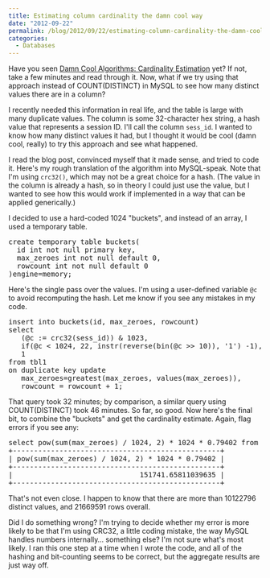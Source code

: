 ```yaml
---
title: Estimating column cardinality the damn cool way
date: "2012-09-22"
permalink: /blog/2012/09/22/estimating-column-cardinality-the-damn-cool-way/
categories:
  - Databases
---
```

Have you seen [Damn Cool Algorithms: Cardinality Estimation][1] yet? If not, take a few minutes and read through it. Now, what if we try using that approach instead of COUNT(DISTINCT) in MySQL to see how many distinct values there are in a column?

I recently needed this information in real life, and the table is large with many duplicate values. The column is some 32-character hex string, a hash value that represents a session ID. I'll call the column `sess_id`. I wanted to know how many distinct values it had, but I thought it would be cool (damn cool, really) to try this approach and see what happened.

I read the blog post, convinced myself that it made sense, and tried to code it. Here's my rough translation of the algorithm into MySQL-speak. Note that I'm using `crc32()`, which may not be a great choice for a hash. (The value in the column is already a hash, so in theory I could just use the value, but I wanted to see how this would work if implemented in a way that can be applied generically.)

I decided to use a hard-coded 1024 "buckets", and instead of an array, I used a temporary table.

<pre>create temporary table buckets(
  id int not null primary key,
  max_zeroes int not null default 0,
  rowcount int not null default 0
)engine=memory;</pre>

Here's the single pass over the values. I'm using a user-defined variable `@c` to avoid recomputing the hash. Let me know if you see any mistakes in my code.

<pre>insert into buckets(id, max_zeroes, rowcount)
select
   (@c := crc32(sess_id)) &amp; 1023,
   if(@c &lt; 1024, 22, instr(reverse(bin(@c >> 10)), '1') -1),
   1
from tbl1
on duplicate key update
   max_zeroes=greatest(max_zeroes, values(max_zeroes)),
   rowcount = rowcount + 1;</pre>


That query took 32 minutes; by comparison, a similar query using COUNT(DISTINCT) took 46 minutes. So far, so good. Now here's the final bit, to combine the "buckets" and get the cardinality estimate. Again, flag errors if you see any:

<pre>
select pow(sum(max_zeroes) / 1024, 2) * 1024 * 0.79402 from buckets;
+-------------------------------------------------+
| pow(sum(max_zeroes) / 1024, 2) * 1024 * 0.79402 |
+-------------------------------------------------+
|                              151741.65811039635 |
+-------------------------------------------------+
</pre>


That's not even close. I happen to know that there are more than 10122796 distinct values, and 21669591 rows overall.

Did I do something wrong? I'm trying to decide whether my error is more likely to be that I'm using CRC32, a little coding mistake, the way MySQL handles numbers internally&#8230; something else? I'm not sure what's most likely. I ran this one step at a time when I wrote the code, and all of the hashing and bit-counting seems to be correct, but the aggregate results are just way off.

 [1]: http://blog.notdot.net/2012/09/Dam-Cool-Algorithms-Cardinality-Estimation
